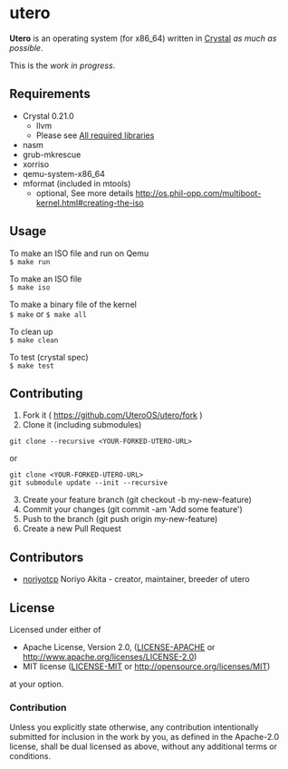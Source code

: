 # utero

**Utero** is an operating system (for x86_64) written in [Crystal](https://crystal-lang.org/) *as much as possible*.

This is the *work in progress*.

## Requirements

* Crystal 0.21.0
  * llvm
  * Please see [All required libraries](https://github.com/crystal-lang/crystal/wiki/All-required-libraries)
* nasm
* grub-mkrescue
* xorriso
* qemu-system-x86_64
* mformat (included in mtools)
  * optional, See more details http://os.phil-opp.com/multiboot-kernel.html#creating-the-iso

## Usage
To make an ISO file and run on Qemu  
``$ make run``

To make an ISO file  
``$ make iso``

To make a binary file of the kernel  
``$ make`` or ``$ make all``

To clean up  
``$ make clean``

To test (crystal spec)  
``$ make test``

## Contributing

1. Fork it ( https://github.com/UteroOS/utero/fork )
2. Clone it (including submodules)

  ```
  git clone --recursive <YOUR-FORKED-UTERO-URL>
  ```

  or

  ```
  git clone <YOUR-FORKED-UTERO-URL>
  git submodule update --init --recursive
  ```

3. Create your feature branch (git checkout -b my-new-feature)
4. Commit your changes (git commit -am 'Add some feature')
5. Push to the branch (git push origin my-new-feature)
6. Create a new Pull Request

## Contributors

- [noriyotcp](https://github.com/noriyotcp) Noriyo Akita - creator, maintainer, breeder of utero

## License

Licensed under either of

 * Apache License, Version 2.0, ([LICENSE-APACHE](LICENSE-APACHE) or http://www.apache.org/licenses/LICENSE-2.0)
 * MIT license ([LICENSE-MIT](LICENSE-MIT) or http://opensource.org/licenses/MIT)

at your option.

### Contribution

Unless you explicitly state otherwise, any contribution intentionally submitted
for inclusion in the work by you, as defined in the Apache-2.0 license, shall be dual licensed as above, without any
additional terms or conditions.

